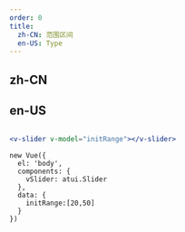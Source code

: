 ```yaml
---
order: 0
title:
  zh-CN: 范围区间
  en-US: Type
---
```


## zh-CN



## en-US


````jsx

<v-slider v-model="initRange"></v-slider>
````

````vue-script
new Vue({
  el: 'body',
  components: {
    vSlider: atui.Slider
  },
  data: {
    initRange:[20,50]
  }
})
````
